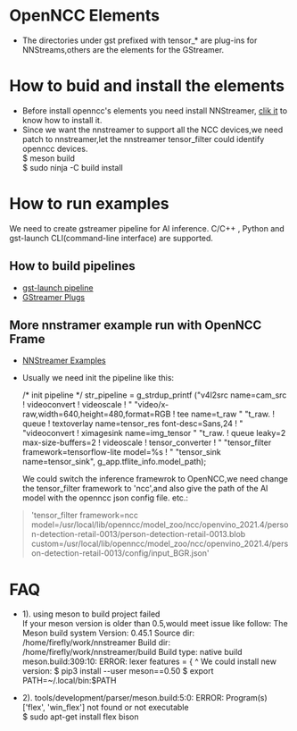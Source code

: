# OpenNCC  Elements    
  * The directories  under gst prefixed with tensor_* are  plug-ins for NNStreams,others 
are the elements for the GStreamer.  

# How to buid and install the elements  
* Before install openncc's elements you need install  NNStreamer, [clik it](https://eyecloudai.github.io/openncc_frame/getting-started/install-NCC-elements-on-nnstreamer.html) 
to know how to install it. 
* Since we want the nnstreamer to support all the NCC devices,we need patch to nnstreamer,let the nnstreamer  tensor_filter could 
identify openncc devices.  
$ meson build  
$ sudo ninja -C build install  

# How to run examples
We need to create gstreamer pipeline for AI inference. C/C++ , Python  and  gst-launch CLI(command-line interface) are supported.  
## How to  build pipelines
* [gst-launch pipeline](https://gstreamer.freedesktop.org/documentation/tools/gst-launch.html?gi-language=c)     
* [GStreamer Plugs](https://gstreamer.freedesktop.org/documentation/plugins_doc.html)

## More nnstramer example run with OpenNCC Frame  
* [NNStreamer Examples](https://github.com/nnstreamer/nnstreamer-example/tree/main/native)  
* Usually we need init the pipeline like this:  
	
 	/* init pipeline */
 	 str_pipeline =
 	     g_strdup_printf
 	     ("v4l2src name=cam_src ! videoconvert ! videoscale ! "
      	"video/x-raw,width=640,height=480,format=RGB ! tee name=t_raw "
      	"t_raw. ! queue ! textoverlay name=tensor_res font-desc=Sans,24 ! "
      	"videoconvert ! ximagesink name=img_tensor "
  	"t_raw. ! queue leaky=2 max-size-buffers=2 ! videoscale ! tensor_converter ! "
  	"tensor_filter framework=tensorflow-lite model=%s ! "
 	"tensor_sink name=tensor_sink", g_app.tflite_info.model_path);  

     We could switch the inference framewrok to OpenNCC,we need change the tensor_filter framework to 'ncc',and also give the path of the AI model with the openncc json config file. etc.:  
 > 'tensor_filter framework=ncc  model=/usr/local/lib/openncc/model_zoo/ncc/openvino_2021.4/person-detection-retail-0013/person-detection-retail-0013.blob custom=/usr/local/lib/openncc/model_zoo/ncc/openvino_2021.4/person-detection-retail-0013/config/input_BGR.json'  


# FAQ
* 1). using meson to build project failed  
If your meson version is older than 0.5,would meet issue like follow:
The Meson build system
Version: 0.45.1
Source dir: /home/firefly/work/nnstreamer
Build dir: /home/firefly/work/nnstreamer/build
Build type: native build
meson.build:309:10: ERROR: lexer
features = {
          ^
We could install new version:
$ pip3 install --user meson==0.50
$ export PATH=~/.local/bin:$PATH  

* 2). tools/development/parser/meson.build:5:0: ERROR: Program(s) ['flex', 'win_flex'] not found or not executable  
$ sudo apt-get install flex  bison  



